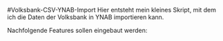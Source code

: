 #Volksbank-CSV-YNAB-Import
Hier entsteht mein kleines Skript,
mit dem ich die Daten der Volksbank in YNAB importieren kann.

Nachfolgende Features sollen eingebaut werden: